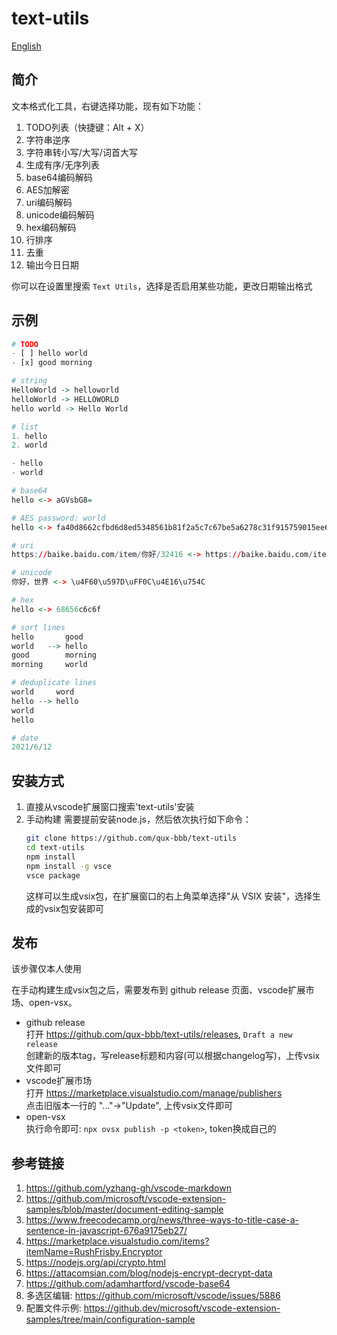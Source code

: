 # text-utils

[English](README.md)  

## 简介
文本格式化工具，右键选择功能，现有如下功能：  
1. TODO列表（快捷键：Alt + X）
2. 字符串逆序
3. 字符串转小写/大写/词首大写
4. 生成有序/无序列表
5. base64编码解码
6. AES加解密
7. uri编码解码
8. unicode编码解码
9. hex编码解码
10. 行排序
11. 去重
12. 输出今日日期

你可以在设置里搜索 `Text Utils`，选择是否启用某些功能，更改日期输出格式  


## 示例
```r
# TODO
- [ ] hello world
- [x] good morning

# string
HelloWorld -> helloworld
helloWorld -> HELLOWORLD
hello world -> Hello World

# list
1. hello
2. world

- hello
- world

# base64
hello <-> aGVsbG8=

# AES password: world
hello <-> fa40d8662cfbd6d8ed5348561b81f2a5c7c67be5a6278c31f915759015ee62b7baac7118bd92aa496a1f64681e6c0da9

# uri
https://baike.baidu.com/item/你好/32416 <-> https://baike.baidu.com/item/%E4%BD%A0%E5%A5%BD/32416

# unicode
你好，世界 <-> \u4F60\u597D\uFF0C\u4E16\u754C

# hex
hello <-> 68656c6c6f

# sort lines
hello       good
world   --> hello
good        morning
morning     world

# deduplicate lines
world     word
hello --> hello
world
hello

# date
2021/6/12
```


## 安装方式
1. 直接从vscode扩展窗口搜索'text-utils'安装  
2. 手动构建
   需要提前安装node.js，然后依次执行如下命令：
   ```sh
   git clone https://github.com/qux-bbb/text-utils
   cd text-utils
   npm install
   npm install -g vsce
   vsce package
   ```
   这样可以生成vsix包，在扩展窗口的右上角菜单选择"从 VSIX 安装"，选择生成的vsix包安装即可  


## 发布
该步骤仅本人使用  

在手动构建生成vsix包之后，需要发布到 github release 页面、vscode扩展市场、open-vsx。  
- github release  
   打开 https://github.com/qux-bbb/text-utils/releases, `Draft a new release`  
   创建新的版本tag，写release标题和内容(可以根据changelog写)，上传vsix文件即可  
- vscode扩展市场  
   打开 https://marketplace.visualstudio.com/manage/publishers  
   点击旧版本一行的 "..."->"Update", 上传vsix文件即可  
- open-vsx  
   执行命令即可: `npx ovsx publish -p <token>`, token换成自己的  


## 参考链接
1. https://github.com/yzhang-gh/vscode-markdown  
2. https://github.com/microsoft/vscode-extension-samples/blob/master/document-editing-sample  
3. https://www.freecodecamp.org/news/three-ways-to-title-case-a-sentence-in-javascript-676a9175eb27/  
4. https://marketplace.visualstudio.com/items?itemName=RushFrisby.Encryptor  
5. https://nodejs.org/api/crypto.html  
6. https://attacomsian.com/blog/nodejs-encrypt-decrypt-data  
7. https://github.com/adamhartford/vscode-base64  
8. 多选区编辑: https://github.com/microsoft/vscode/issues/5886  
9. 配置文件示例: https://github.dev/microsoft/vscode-extension-samples/tree/main/configuration-sample  
